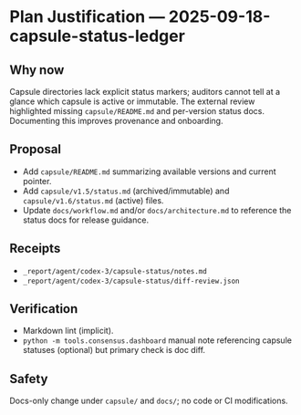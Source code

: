 # Plan Justification — 2025-09-18-capsule-status-ledger

## Why now
Capsule directories lack explicit status markers; auditors cannot tell at a glance which capsule is active or immutable. The external review highlighted missing `capsule/README.md` and per-version status docs. Documenting this improves provenance and onboarding.

## Proposal
- Add `capsule/README.md` summarizing available versions and current pointer.
- Add `capsule/v1.5/status.md` (archived/immutable) and `capsule/v1.6/status.md` (active) files.
- Update `docs/workflow.md` and/or `docs/architecture.md` to reference the status docs for release guidance.

## Receipts
- `_report/agent/codex-3/capsule-status/notes.md`
- `_report/agent/codex-3/capsule-status/diff-review.json`

## Verification
- Markdown lint (implicit).
- `python -m tools.consensus.dashboard` manual note referencing capsule statuses (optional) but primary check is doc diff.

## Safety
Docs-only change under `capsule/` and `docs/`; no code or CI modifications.
